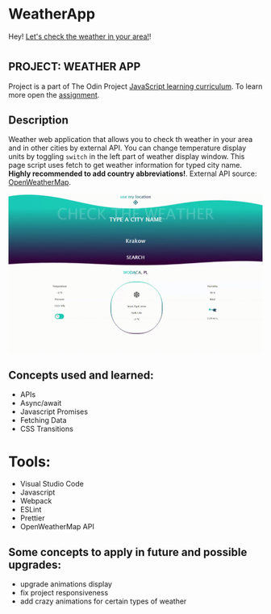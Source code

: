 # WeatherApp

Hey! [Let's check the weather in your area!](https://wblachut.github.io/WeatherApp_TheOdinProject/)!

#

## PROJECT: WEATHER APP

Project is a part of The Odin Project [JavaScript learning curriculum](https://www.theodinproject.com/courses/javascript). To learn more open the [assignment](https://www.theodinproject.com/courses/javascript/lessons/weather-app).

## Description

Weather web application that allows you to check th weather in your area and in other cities by external API. You can change temperature display units by toggling `switch` in the left part of weather display window. This page script uses fetch to get weather information for typed city name. **Highly recommended to add country abbreviations!**. External API source: [OpenWeatherMap](https://openweathermap.org/current).

![](weatherApp.gif)

## Concepts used and learned:

- APIs
- Async/await
- Javascript Promises
- Fetching Data
- CSS Transitions

# Tools:

- Visual Studio Code
- Javascript
- Webpack
- ESLint
- Prettier
- OpenWeatherMap API

## Some concepts to apply in future and possible upgrades:

- upgrade animations display
- fix project responsiveness
- add crazy animations for certain types of weather

